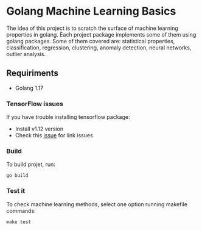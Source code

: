 # Golang Machine Learning Basics

The idea of this project is to scratch the surface of machine
learning properties in golang. Each project package implements
some of them using golang packages. Some of them covered are:
statistical properties, classification, regression, clustering,
anomaly detection, neural networks, outlier analysis.

## Requiriments

* Golang 1.17

### TensorFlow issues

If you have trouble installing tensorflow package:

* Install v1.12 version
* Check this [issue](https://github.com/photoprism/photoprism/issues/125) for link issues


### Build

To build projet, run:
```
go build
```

### Test it

To check machine learning methods, select one option running makefile commands:
```
make test
```
